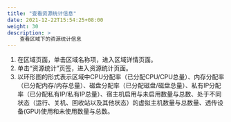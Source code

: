 ```yaml
---
title: "查看资源统计信息"
date: 2021-12-22T15:54:25+08:00
weight: 30
description: >
    查看区域下的资源统计信息
---
```


1. 在区域页面，单击区域名称项，进入区域详情页面。
2. 单击“资源统计”页签，进入资源统计页面。
3. 以环形图的形式表示区域中CPU分配率（已分配CPU/CPU总量）、内存分配率（已分配内存/内存总量）、磁盘分配率（已分配磁盘/磁盘总量）、私有IP分配率（已分配私有IP/私有IP总量）、宿主机启用与未启用数量与总数、处于不同状态（运行、关机、回收站以及其他状态）的虚拟主机数量与总数量、透传设备(GPU)使用和未使用数量与总数。
